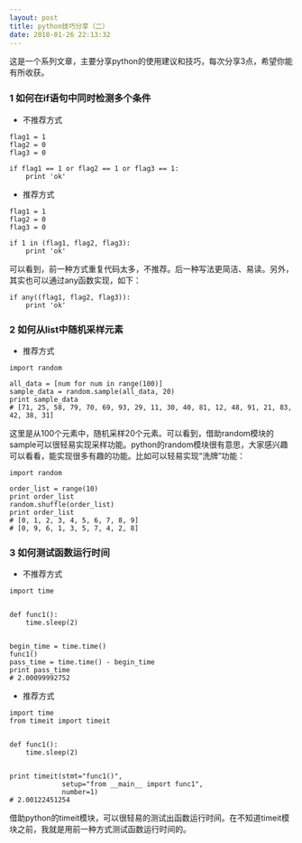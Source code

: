 ```yaml
---
layout: post
title: python技巧分享（二）
date: 2018-01-26 22:13:32
---
```


这是一个系列文章，主要分享python的使用建议和技巧，每次分享3点，希望你能有所收获。

### 1 如何在if语句中同时检测多个条件

- 不推荐方式

```
flag1 = 1
flag2 = 0
flag3 = 0

if flag1 == 1 or flag2 == 1 or flag3 == 1:
    print 'ok'
```

- 推荐方式

```
flag1 = 1
flag2 = 0
flag3 = 0

if 1 in (flag1, flag2, flag3):
    print 'ok'
```

可以看到，前一种方式重复代码太多，不推荐。后一种写法更简洁、易读。另外，其实也可以通过any函数实现，如下：

```
if any((flag1, flag2, flag3)):
    print 'ok'
```

### 2 如何从list中随机采样元素

- 推荐方式

```
import random

all_data = [num for num in range(100)]
sample_data = random.sample(all_data, 20)
print sample_data
# [71, 25, 58, 79, 70, 69, 93, 29, 11, 30, 40, 81, 12, 48, 91, 21, 83, 42, 38, 31]
```

这里是从100个元素中，随机采样20个元素。可以看到，借助random模块的sample可以很轻易实现采样功能。python的random模块很有意思，大家感兴趣可以看看，能实现很多有趣的功能。比如可以轻易实现“洗牌”功能：

```
import random

order_list = range(10)
print order_list
random.shuffle(order_list)
print order_list
# [0, 1, 2, 3, 4, 5, 6, 7, 8, 9]
# [0, 9, 6, 1, 3, 5, 7, 4, 2, 8]
```

### 3 如何测试函数运行时间

- 不推荐方式

```
import time


def func1():
    time.sleep(2)


begin_time = time.time()
func1()
pass_time = time.time() - begin_time
print pass_time
# 2.00099992752
```

- 推荐方式

```
import time
from timeit import timeit


def func1():
    time.sleep(2)


print timeit(stmt="func1()",
             setup="from __main__ import func1",
             number=1)
# 2.00122451254
```

借助python的timeit模块，可以很轻易的测试出函数运行时间。在不知道timeit模块之前，我就是用前一种方式测试函数运行时间的。
